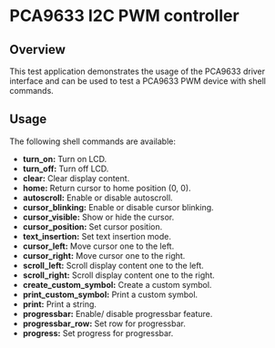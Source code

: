 # PCA9633 I2C PWM controller

## Overview

This test application demonstrates the usage of the PCA9633 driver interface
and can be used to test a PCA9633 PWM device with shell commands.

## Usage

The following shell commands are available:
* **turn_on:** Turn on LCD.
* **turn_off:** Turn off LCD.
* **clear:** Clear display content.
* **home:** Return cursor to home position (0, 0).
* **autoscroll:** Enable or disable autoscroll.
* **cursor_blinking:** Enable or disable cursor blinking.
* **cursor_visible:** Show or hide the cursor.
* **cursor_position:** Set cursor position.
* **text_insertion:** Set text insertion mode.
* **cursor_left:** Move cursor one to the left.
* **cursor_right:** Move cursor one to the right.
* **scroll_left:** Scroll display content one to the left.
* **scroll_right:** Scroll display content one to the right.
* **create_custom_symbol:** Create a custom symbol.
* **print_custom_symbol:** Print a custom symbol.
* **print:** Print a string.
* **progressbar:** Enable/ disable progressbar feature.
* **progressbar_row:** Set row for progressbar.
* **progress:** Set progress for progressbar.
